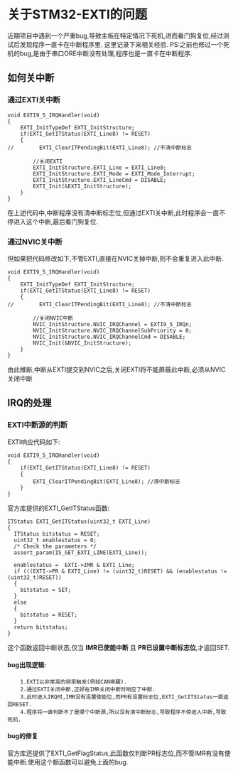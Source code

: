 # 关于STM32-EXTI的问题
近期项目中遇到一个严重bug,导致主板在特定情况下死机,进而看门狗复位,经过测试后发现程序一直卡在中断程序里.
这里记录下来相关经验.
PS:之前也修过一个死机的bug,是由于串口ORE中断没有处理,程序也是一直卡在中断程序.


## 如何关中断
### 通过EXTI关中断
```
void EXTI9_5_IRQHandler(void)
{
    EXTI_InitTypeDef EXTI_InitStructure;
    if(EXTI_GetITStatus(EXTI_Line8) != RESET)
    {
//        EXTI_ClearITPendingBit(EXTI_Line8); //不清中断标志

        //关闭EXTI
        EXTI_InitStructure.EXTI_Line = EXTI_Line8;  
        EXTI_InitStructure.EXTI_Mode = EXTI_Mode_Interrupt;                                      
        EXTI_InitStructure.EXTI_LineCmd = DISABLE;  
        EXTI_Init(&EXTI_InitStructure);
    }
}
```
在上述代码中,中断程序没有清中断标志位,但通过EXTI关中断,此时程序会一直不停进入这个中断,最后看门狗复位.

### 通过NVIC关中断
但如果把代码修改如下,不管EXTI,直接在NVIC关掉中断,则不会重复进入此中断.
```
void EXTI9_5_IRQHandler(void)
{
    EXTI_InitTypeDef EXTI_InitStructure;
    if(EXTI_GetITStatus(EXTI_Line8) != RESET)
    {
//        EXTI_ClearITPendingBit(EXTI_Line8); //不清中断标志

        //关闭NVIC中断
        NVIC_InitStructure.NVIC_IRQChannel = EXTI9_5_IRQn;
        NVIC_InitStructure.NVIC_IRQChannelSubPriority = 0;
        NVIC_InitStructure.NVIC_IRQChannelCmd = DISABLE;
        NVIC_Init(&NVIC_InitStructure);
    }
}
```
由此推断,中断从EXTI提交到NVIC之后,关闭EXTI将不能屏蔽此中断,必须从NVIC关闭中断

## IRQ的处理
### EXTI中断源的判断
EXTI响应代码如下:
```
void EXTI9_5_IRQHandler(void)
{
    if(EXTI_GetITStatus(EXTI_Line8) != RESET)
    {
        EXTI_ClearITPendingBit(EXTI_Line8); //清中断标志
    }
}
```

官方库提供的EXTI_GetITStatus函数:
```
ITStatus EXTI_GetITStatus(uint32_t EXTI_Line)
{
  ITStatus bitstatus = RESET;
  uint32_t enablestatus = 0;
  /* Check the parameters */
  assert_param(IS_GET_EXTI_LINE(EXTI_Line));

  enablestatus =  EXTI->IMR & EXTI_Line;
  if (((EXTI->PR & EXTI_Line) != (uint32_t)RESET) && (enablestatus != (uint32_t)RESET))
  {
    bitstatus = SET;
  }
  else
  {
    bitstatus = RESET;
  }
  return bitstatus;
}
```
这个函数返回中断状态,仅当 __IMR已使能中断__ 且 __PR已设置中断标志位__,才返回SET.

#### bug出现逻辑:
```
    1.EXTI以非常高的频率触发(例如CAN唤醒).
    2.通过EXTI关闭中断,正好在IMR关闭中断时响应了中断.
    3.此时进入IRQ时,IMR没有设置使能位,而PR有设置标志位,EXTI_GetITStatus一直返回RESET.
    4.程序将一直判断不了是哪个中断源,所以没有清中断标志,导致程序不停进入中断,导致死机.
```
#### bug的修复
官方库还提供了EXTI_GetFlagStatus,此函数仅判断PR标志位,而不管IMR有没有使能中断.使用这个额函数可以避免上面的bug.
